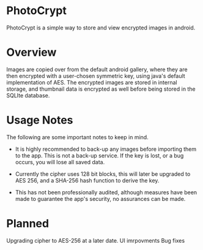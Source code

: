 # PhotoCrypt

PhotoCrypt is a simple way to store and view encrypted images in android. 

# Overview 

Images are copied over from the default android gallery, where they are then encrypted with a user-chosen symmetric key,  using java's default implementation of AES. The encrypted images are stored in internal storage, and thumbnail data is encrypted as well before being stored in the SQLIte database. 

# Usage Notes

The following are some important notes to keep in mind.

  - It is highly recommended to back-up any images before importing them to the app. This is not a back-up service. If the key is lost, or a bug occurs, you will lose all saved data. 

  - Currently the cipher uses 128 bit blocks, this will later be upgraded to AES 256, and a SHA-256 hash function to derive the key.
  
  - This has not been professionally audited, although measures have been made to guarantee the app's security, no assurances can be made.
  
  
# Planned
  
  
  Upgrading cipher to AES-256 at a later date. 
  UI imrpovments
  Bug fixes
  